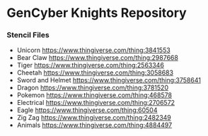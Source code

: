 # GenCyber Knights Repository



### Stencil Files
- Unicorn https://www.thingiverse.com/thing:3841553
- Bear Claw https://www.thingiverse.com/thing:2987668
- Tiger https://www.thingiverse.com/thing:2563346
- Cheetah https://www.thingiverse.com/thing:3058683
- Sword and Helmet https://www.thingiverse.com/thing:3758641
- Dragon https://www.thingiverse.com/thing:3781520
- Pokemon https://www.thingiverse.com/thing:468578
- Electrical https://www.thingiverse.com/thing:2706572
- Eagle https://www.thingiverse.com/thing:60504
- Zig Zag https://www.thingiverse.com/thing:2482349
- Animals https://www.thingiverse.com/thing:4884497
